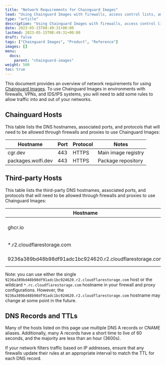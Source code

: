 ```yaml
---
title: "Network Requirements for Chainguard Images"
lead: "Using Chainguard Images with firewalls, access control lists, and proxies"
type: "article"
description: "Using Chainguard Images with firewalls, access control lists, and proxies"
date: 2023-05-15T08:49:31+00:00
lastmod: 2023-05-15T08:49:31+00:00
draft: false
tags: ["Chainguard Images", "Product", "Reference"]
images: []
menu:
  docs:
    parent: "chainguard-images"
weight: 500
toc: true
---
```


This document provides an overview of network requirements  for using [Chainguard Images](https://www.chainguard.dev/chainguard-images?utm_source=docs). To use Chainguard Images in environments with firewalls, VPNs, and IDS/IPS systems, you will need to add some rules to allow traffic into and out of your networks.

## Chainguard Hosts

This table lists the DNS hostnames, associated ports, and protocols that will need to be allowed through firewalls and proxies to use Chainguard Images:

| Hostname |Port |Protocol | Notes |
|----------|-----|---------|-------|
| cgr.dev | 443 | HTTPS | Main image registry|
| packages.wolfi.dev | 443 | HTTPS | Package repository|

## Third-party Hosts

This table lists the third-party DNS hostnames, associated ports, and protocols that will need to be allowed through firewalls and proxies to use Chainguard Images:

| Hostname |Port |Protocol |Notes |
|----------|-----|---------|------|
| ghcr.io | 443 | HTTPS | Used for wolfi development|
| *.r2.cloudflarestorage.com | 443 | HTTPS | Blob storage for cgr.dev|
| 9236a389bd48b98df91adc1bc924620.r2.cloudflarestorage.com | 443 | HTTPS | Blob storage for cgr.dev|

Note: you can use either the single `9236a389bd48b98df91adc1bc924620.r2.cloudflarestorage.com` host or the wildcard `*.rc.cloudflarestorage.com` hostname in your firewall and proxy configurations. However, the `9236a389bd48b98df91adc1bc924620.r2.cloudflarestorage.com` hostname may change at some point in the future.

## DNS Records and TTLs

Many of the hosts listed on this page use multiple DNS A records or CNAME aliases. Additionally, many A records have a short time to live of 60 seconds, and the majority are less than an hour (3600s).

If your network filters traffic based on IP addresses, ensure that any firewalls update their rules at an appropriate interval to match the TTL for each DNS record.
